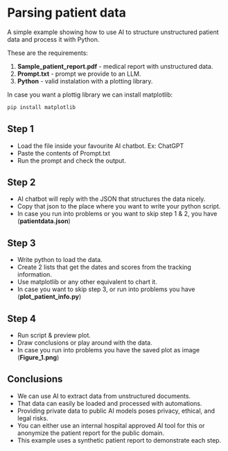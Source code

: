 # Parsing patient data

A simple example showing how to use AI to structure unstructured patient data and process it with Python.

These are the requirements:
1. **Sample_patient_report.pdf** - medical report with unstructured data.
2. **Prompt.txt** - prompt we provide to an LLM.
3. **Python** - valid instalation with a plotting library.

In case you want a plottig library we can install matplotlib:
```bash
pip install matplotlib
```

## Step 1
- Load the file inside your favourite AI chatbot. Ex: ChatGPT
- Paste the contents of Prompt.txt
- Run the prompt and check the output.

## Step 2
- AI chatbot will reply with the JSON that structures the data nicely.
- Copy that json to the place where you want to write your python script.
- In case you run into problems or you want to skip step 1 & 2, you have (**patientdata.json**)

## Step 3
- Write python to load the data.
- Create 2 lists that get the dates and scores from the tracking information.
- Use matplotlib or any other equivalent to chart it.
- In case you want to skip step 3, or run into problems you have (**plot_patient_info.py**)

## Step 4
- Run script & preview plot.
- Draw conclusions or play around with the data.
- In case you run into problems you have the saved plot as image (**Figure_1.png**)

## Conclusions
- We can use AI to extract data from unstructured documents.
- That data can easily be loaded and processed with automations.
- Providing private data to public AI models poses privacy, ethical, and legal risks.
- You can either use an internal hospital approved AI tool for this or anonymize the patient report for the public domain.
- This example uses a synthetic patient report to demonstrate each step.